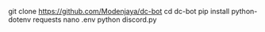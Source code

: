 git clone https://github.com/Modenjaya/dc-bot
cd dc-bot
pip install python-dotenv requests
nano .env
python discord.py
